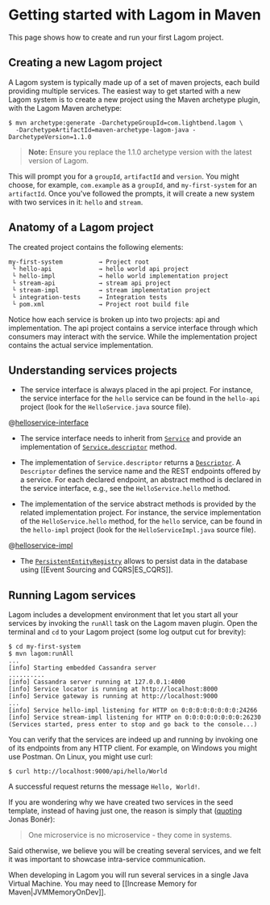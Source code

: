 # Getting started with Lagom in Maven

This page shows how to create and run your first Lagom project.

## Creating a new Lagom project

A Lagom system is typically made up of a set of maven projects, each build providing multiple services.  The easiest way to get started with a new Lagom system is to create a new project using the Maven archetype plugin, with the Lagom Maven archetype:

```
$ mvn archetype:generate -DarchetypeGroupId=com.lightbend.lagom \
  -DarchetypeArtifactId=maven-archetype-lagom-java -DarchetypeVersion=1.1.0
```

> **Note:** Ensure you replace the 1.1.0 archetype version with the latest version of Lagom.

This will prompt you for a `groupId`, `artifactId` and `version`.  You might choose, for example, `com.example` as a `groupId`, and `my-first-system` for an `artifactId`.  Once you've followed the prompts, it will create a new system with two services in it: `hello` and `stream`.

## Anatomy of a Lagom project

The created project contains the following elements:

```
my-first-system          → Project root
 └ hello-api             → hello world api project
 └ hello-impl            → hello world implementation project
 └ stream-api            → stream api project
 └ stream-impl           → stream implementation project
 └ integration-tests     → Integration tests
 └ pom.xml               → Project root build file
```

Notice how each service is broken up into two projects: api and implementation. The api project contains a service interface through which consumers may interact with the service. While the implementation project contains the actual service implementation.

## Understanding services projects


* The service interface is always placed in the api project. For instance, the service interface for the `hello` service can be found in the `hello-api` project (look for the `HelloService.java` source file).

@[helloservice-interface](code/docs/javadsl/gettingstarted/helloservice/HelloService.java)

* The service interface needs to inherit from [`Service`](api/index.html?com/lightbend/lagom/javadsl/api/Service.html) and provide an implementation of [`Service.descriptor`](api/index.html?com/lightbend/lagom/javadsl/api/Service.html#descriptor--) method.

* The implementation of `Service.descriptor` returns a [`Descriptor`](api/index.html?com/lightbend/lagom/javadsl/api/Descriptor.html). A `Descriptor` defines the service name and the REST endpoints offered by a service. For each declared endpoint, an abstract method is declared in the service interface, e.g., see the `HelloService.hello` method.

* The implementation of the service abstract methods is provided by the related implementation project. For instance, the service implementation of the `HelloService.hello` method, for the `hello` service, can be found in the `hello-impl` project (look for the `HelloServiceImpl.java` source file).

@[helloservice-impl](code/docs/javadsl/gettingstarted/helloservice/HelloServiceImpl.java)

* The [`PersistentEntityRegistry`](api/index.html?com/lightbend/lagom/javadsl/persistence/PersistentEntityRegistry.html) allows to persist data in the database using [[Event Sourcing and CQRS|ES_CQRS]].

## Running Lagom services

Lagom includes a development environment that let you start all your services by invoking the `runAll` task on the Lagom maven plugin. Open the terminal and `cd` to your Lagom project (some log output cut for brevity):

```console
$ cd my-first-system
$ mvn lagom:runAll
...
[info] Starting embedded Cassandra server
..........
[info] Cassandra server running at 127.0.0.1:4000
[info] Service locator is running at http://localhost:8000
[info] Service gateway is running at http://localhost:9000
...
[info] Service hello-impl listening for HTTP on 0:0:0:0:0:0:0:0:24266
[info] Service stream-impl listening for HTTP on 0:0:0:0:0:0:0:0:26230
(Services started, press enter to stop and go back to the console...)
```

You can verify that the services are indeed up and running by invoking one of its endpoints from any HTTP client. For example, on Windows you might use Postman. On Linux, you might use curl:

```console
$ curl http://localhost:9000/api/hello/World
```

A successful request returns the message `Hello, World!`.

If you are wondering why we have created two services in the seed template, instead of having just one, the reason is simply that ([quoting](https://twitter.com/jboner/status/699536472442011648) Jonas Bonér):

> One microservice is no microservice - they come in systems.

Said otherwise, we believe you will be creating several services, and we felt it was important to showcase intra-service communication.

When developing in Lagom you will run several services in a single Java Virtual Machine. You may need to [[Increase Memory for Maven|JVMMemoryOnDev]].

